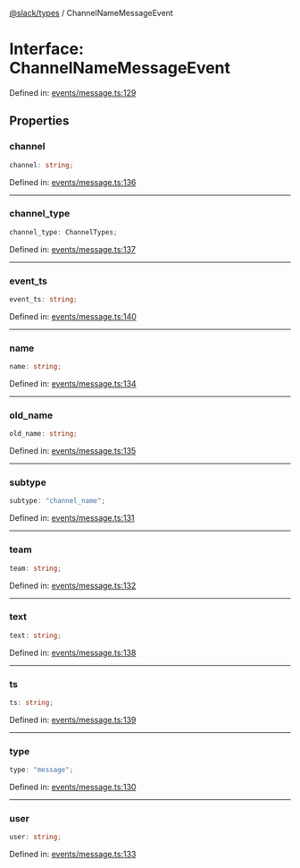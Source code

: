 [@slack/types](../index.md) / ChannelNameMessageEvent

# Interface: ChannelNameMessageEvent

Defined in: [events/message.ts:129](https://github.com/slackapi/node-slack-sdk/blob/main/packages/types/src/events/message.ts#L129)

## Properties

### channel

```ts
channel: string;
```

Defined in: [events/message.ts:136](https://github.com/slackapi/node-slack-sdk/blob/main/packages/types/src/events/message.ts#L136)

***

### channel\_type

```ts
channel_type: ChannelTypes;
```

Defined in: [events/message.ts:137](https://github.com/slackapi/node-slack-sdk/blob/main/packages/types/src/events/message.ts#L137)

***

### event\_ts

```ts
event_ts: string;
```

Defined in: [events/message.ts:140](https://github.com/slackapi/node-slack-sdk/blob/main/packages/types/src/events/message.ts#L140)

***

### name

```ts
name: string;
```

Defined in: [events/message.ts:134](https://github.com/slackapi/node-slack-sdk/blob/main/packages/types/src/events/message.ts#L134)

***

### old\_name

```ts
old_name: string;
```

Defined in: [events/message.ts:135](https://github.com/slackapi/node-slack-sdk/blob/main/packages/types/src/events/message.ts#L135)

***

### subtype

```ts
subtype: "channel_name";
```

Defined in: [events/message.ts:131](https://github.com/slackapi/node-slack-sdk/blob/main/packages/types/src/events/message.ts#L131)

***

### team

```ts
team: string;
```

Defined in: [events/message.ts:132](https://github.com/slackapi/node-slack-sdk/blob/main/packages/types/src/events/message.ts#L132)

***

### text

```ts
text: string;
```

Defined in: [events/message.ts:138](https://github.com/slackapi/node-slack-sdk/blob/main/packages/types/src/events/message.ts#L138)

***

### ts

```ts
ts: string;
```

Defined in: [events/message.ts:139](https://github.com/slackapi/node-slack-sdk/blob/main/packages/types/src/events/message.ts#L139)

***

### type

```ts
type: "message";
```

Defined in: [events/message.ts:130](https://github.com/slackapi/node-slack-sdk/blob/main/packages/types/src/events/message.ts#L130)

***

### user

```ts
user: string;
```

Defined in: [events/message.ts:133](https://github.com/slackapi/node-slack-sdk/blob/main/packages/types/src/events/message.ts#L133)
